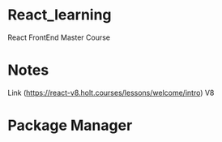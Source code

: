 # React_learning

React FrontEnd Master Course

# Notes

Link (https://react-v8.holt.courses/lessons/welcome/intro) V8

# Package Manager
